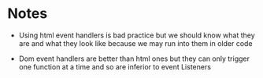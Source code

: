 # Notes

- Using html event handlers is bad practice but we should know what they are and what they look like because we may run into them in older code

- Dom event handlers are better than html ones but they can only trigger one function at a time and so are inferior to event Listeners

